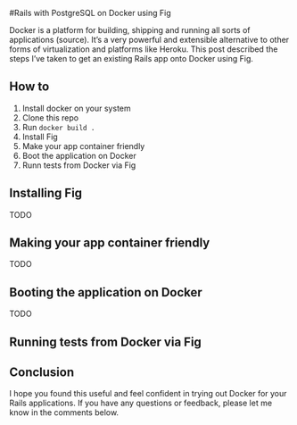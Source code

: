 #Rails with PostgreSQL on Docker using Fig


Docker is a platform for building, shipping and running all sorts of applications (source). 
It’s a very powerful and extensible alternative to other forms of virtualization and 
platforms like Heroku. This post described the steps I’ve taken to get an existing Rails 
app onto Docker using Fig.

## How to 

1. Install docker on your system
2. Clone this repo
3. Run ```docker build .```
4. Install Fig
5. Make your app container friendly
6. Boot the application on Docker
7. Runn tests from Docker via Fig

## Installing Fig

TODO

## Making your app container friendly

TODO

## Booting the application on Docker

TODO

## Running tests from Docker via Fig

## Conclusion
I hope you found this useful and feel confident in trying out Docker for your Rails applications. 
If you have any questions or feedback, please let me know in the comments below.
